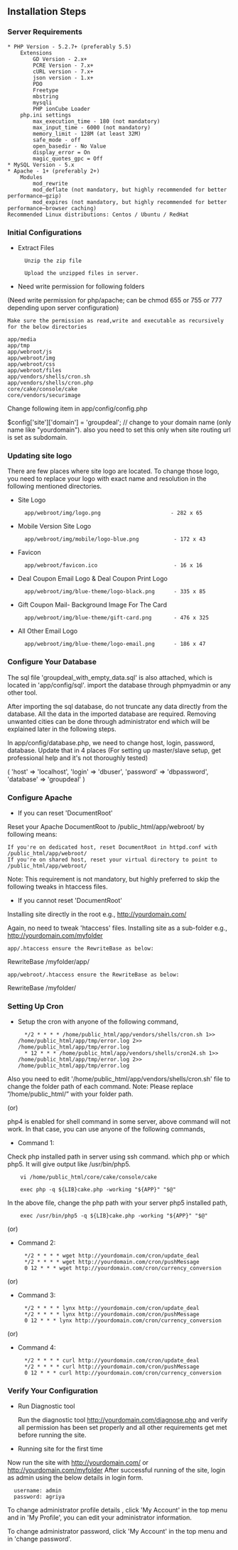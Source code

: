 Installation Steps
------------------

### Server Requirements

    * PHP Version - 5.2.7+ (preferably 5.5)
        Extensions
            GD Version - 2.x+
            PCRE Version - 7.x+
            cURL version - 7.x+
            json version - 1.x+
            PDO
            Freetype
            mbstring
            mysqli
            PHP ionCube Loader
        php.ini settings
            max_execution_time - 180 (not mandatory)
            max_input_time - 6000 (not mandatory)
            memory_limit - 128M (at least 32M)
            safe_mode - off
            open_basedir - No Value
            display_error = On
            magic_quotes_gpc = Off
    * MySQL Version - 5.x
    * Apache - 1+ (preferably 2+)
        Modules
            mod_rewrite
            mod_deflate (not mandatory, but highly recommended for better performance–gzip)
            mod_expires (not mandatory, but highly recommended for better performance–browser caching)
    Recommended Linux distributions: Centos / Ubuntu / RedHat

### Initial Configurations
* Extract Files
		
		Unzip the zip file

		Upload the unzipped files in server.

* Need write permission for following folders

(Need write permission for php/apache; can be chmod 655 or 755 or 777 depending upon server configuration)

    Make sure the permission as read,write and executable as recursively for the below directories

    app/media
    app/tmp
    app/webroot/js
    app/webroot/img
    app/webroot/css
    app/webroot/files
    app/vendors/shells/cron.sh
    app/vendors/shells/cron.php
    core/cake/console/cake
    core/vendors/securimage

Change following item in app/config/config.php

$config['site']['domain'] = 'groupdeal'; // change to your domain name (only name like "yourdomain"). also you need to set this only when site routing url is set as subdomain.

### Updating site logo

There are few places where site logo are located. To change those logo, you need to replace your logo with exact name and resolution in the following mentioned directories.

* Site Logo

    	app/webroot/img/logo.png                      - 282 x 65

* Mobile Version Site Logo

  	  	app/webroot/img/mobile/logo-blue.png           - 172 x 43

* Favicon

     	app/webroot/favicon.ico                        - 16 x 16

* Deal Coupon Email Logo & Deal Coupon Print Logo

     	app/webroot/img/blue-theme/logo-black.png      - 335 x 85

* Gift Coupon Mail- Background Image For The Card

    	app/webroot/img/blue-theme/gift-card.png       - 476 x 325

* All Other Email Logo

    	app/webroot/img/blue-theme/logo-email.png      - 186 x 47

### Configure Your Database

The sql file 'groupdeal_with_empty_data.sql' is also attached, which is located in 'app/config/sql'. import the database through phpmyadmin or any other tool.

After importing the sql database, do not truncate any data directly from the database. All the data in the imported database are required. Removing unwanted cities can be done through administrator end which will be explained later in the following steps.

In app/config/database.php, we need to change host, login, password, database. Update that in 4 places (For setting up master/slave setup, get professional help and it's not thoroughly tested)

(
  'host' => 'localhost',
  'login' => 'dbuser',
  'password' => 'dbpassword',
  'database' => 'groupdeal'
)

### Configure Apache

* If you can reset 'DocumentRoot'

Reset your Apache DocumentRoot to /public_html/app/webroot/ by following means:

    If you're on dedicated host, reset DocumentRoot in httpd.conf with /public_html/app/webroot/
    If you're on shared host, reset your virtual directory to point to /public_html/app/webroot/

Note: This requirement is not mandatory, but highly preferred to skip the following tweaks in htaccess files.

* If you cannot reset 'DocumentRoot'

Installing site directly in the root e.g., http://yourdomain.com/

Again, no need to tweak 'htaccess' files.
Installing site as a sub-folder e.g., http://yourdomain.com/myfolder

    app/.htaccess ensure the RewriteBase as below:

RewriteBase    /myfolder/app/

    app/webroot/.htaccess ensure the RewriteBase as below:

RewriteBase	/myfolder/

### Setting Up Cron

* Setup the cron with anyone of the following command,

		*/2 * * * * /home/public_html/app/vendors/shells/cron.sh 1>> /home/public_html/app/tmp/error.log 2>> /home/public_html/app/tmp/error.log
		* 12 * * * /home/public_html/app/vendors/shells/cron24.sh 1>> /home/public_html/app/tmp/error.log 2>> /home/public_html/app/tmp/error.log

Also you need to edit '/home/public_html/app/vendors/shells/cron.sh' file to change the folder path of each command. Note: Please replace ”/home/public_html/” with your folder path.

(or)

php4 is enabled for shell command in some server, above command will not work. In that case, you can use anyone of the following commands,

* Command 1:

Check php installed path in server using ssh command. which php or which php5. It will give output like /usr/bin/php5.

		vi /home/public_html/core/cake/console/cake
 
		exec php -q ${LIB}cake.php -working "${APP}" "$@"

In the above file, change the php path with your server php5 installed path,

		exec /usr/bin/php5 -q ${LIB}cake.php -working "${APP}" "$@"

(or)

* Command 2:

		*/2 * * * * wget http://yourdomain.com/cron/update_deal
		*/2 * * * * wget http://yourdomain.com/cron/pushMessage
		0 12 * * * wget http://yourdomain.com/cron/currency_conversion

(or)

* Command 3:

		*/2 * * * * lynx http://yourdomain.com/cron/update_deal
		*/2 * * * * lynx http://yourdomain.com/cron/pushMessage
		0 12 * * * lynx http://yourdomain.com/cron/currency_conversion

(or)

* Command 4:

		*/2 * * * * curl http://yourdomain.com/cron/update_deal
		*/2 * * * * curl http://yourdomain.com/cron/pushMessage
		0 12 * * * curl http://yourdomain.com/cron/currency_conversion

### Verify Your Configuration

* Run Diagnostic tool

    Run the diagnostic tool http://yourdomain.com/diagnose.php and verify all permission has been set properly and all other requirements get met before running the site.

* Running site for the first time

Now run the site with http://yourdomain.com/ or http://yourdomain.com/myfolder
After successful running of the site, login as admin using the below details in login form.

      username: admin
      password: agriya

To change administrator profile details , click 'My Account' in the top menu and in 'My Profile', you can edit your administrator information.

To change administrator password, click 'My Account' in the top menu and in 'change password'.

